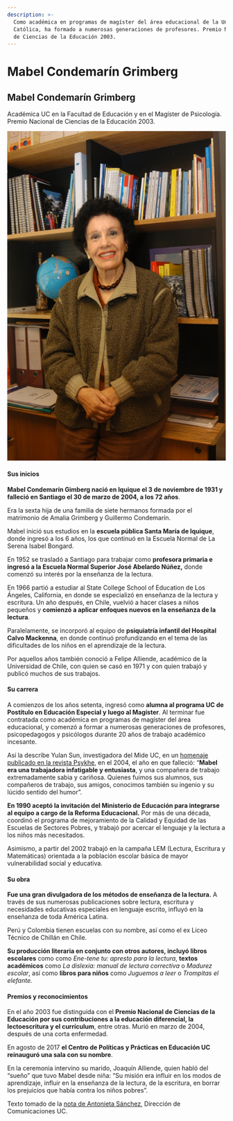 ```yaml
---
description: >-
  Como académica en programas de magíster del área educacional de la Universidad
  Católica, ha formado a numerosas generaciones de profesores. Premio Nacional
  de Ciencias de la Educación 2003.
---
```


# Mabel Condemarín Grimberg

## Mabel Condemarín Grimberg

Académica UC en la Facultad de Educación y en el Magíster de Psicología. Premio Nacional de Ciencias de la Educación 2003.

![Mabel Condemar&#xED;n Grimberg. Foto: Banco de Im&#xE1;genes UC.](../../.gitbook/assets/mabel-condemarin-grimberg.jpg)

#### Sus inicios

**Mabel Condemarín Gimberg nació en Iquique el 3 de noviembre de 1931 y falleció en Santiago el 30 de marzo de 2004, a los 72 años**.

Era la sexta hija de una familia de siete hermanos formada por el matrimonio de Amalia Grimberg y Guillermo Condemarín.

Mabel inició sus estudios en la **escuela pública Santa María de Iquique**, donde ingresó a los 6 años, los que continuó en la Escuela Normal de La Serena Isabel Bongard. 

En 1952 se trasladó a Santiago para trabajar como **profesora primaria e ingresó a la Escuela Normal Superior José Abelardo Núñez,** donde comenzó su interés por la enseñanza de la lectura. 

En 1966 partió a estudiar al State College School of Education de Los Ángeles, California, en donde se especializó en enseñanza de la lectura y escritura. Un año después, en Chile, vuelvió a hacer clases a niños pequeños y **comienzó a aplicar enfoques nuevos en la enseñanza de la lectura**. 

Paralelamente, se incorporó al equipo de **psiquiatría infantil del Hospital Calvo Mackenna**, en donde continuó profundizando en el tema de las dificultades de los niños en el aprendizaje de la lectura. 

Por aquellos años también conoció a Felipe Alliende, académico de la Universidad de Chile, con quien se casó en 1971 y con quien trabajó y publicó muchos de sus trabajos.

#### Su carrera

A comienzos de los años setenta, ingresó como **alumna al programa UC de Postítulo en Educación Especial y luego al Magíster**. Al terminar fue contratada como académica en programas de magíster del área educacional, y comenzó a formar a numerosas generaciones de profesores, psicopedagogos y psicólogos durante 20 años de trabajo académico incesante. 

Así la describe Yulan Sun, investigadora del Mide UC, en un [homenaje publicado en la revista Psykhe](http://www.psykhe.cl/index.php/psykhe/article/view/186/184), en el 2004, el año en que falleció: “**Mabel era una trabajadora infatigable y entusiasta**, y una compañera de trabajo extremadamente sabia y cariñosa. Quienes fuimos sus alumnos, sus compañeros de trabajo, sus amigos, conocimos también su ingenio y su lúcido sentido del humor”. 

**En 1990 aceptó la invitación del Ministerio de Educación para integrarse al equipo a cargo de la Reforma Educacional.** Por más de una década, coordinó el programa de mejoramiento de la Calidad y Equidad de las Escuelas de Sectores Pobres, y trabajó por acercar el lenguaje y la lectura a los niños más necesitados. 

Asimismo, a partir del 2002 trabajó en la campaña LEM \(Lectura, Escritura y Matemáticas\) orientada a la población escolar básica de mayor vulnerabilidad social y educativa.

#### Su obra

**Fue una gran divulgadora de los métodos de enseñanza de la lectura.** A través de sus numerosas publicaciones sobre lectura, escritura y necesidades educativas especiales en lenguaje escrito, influyó en la enseñanza de toda América Latina. 

Perú y Colombia tienen escuelas con su nombre, así como el ex Liceo Técnico de Chillán en Chile. 

**Su producción literaria en conjunto con otros autores, incluyó libros escolares** como como _Ene-tene tu: apresto para la lectura_, **textos académicos** como _La dislexia: manual de lectura correctiva_ o _Madurez escolar_, así como **libros para niños** como _Juguemos a leer_ o _Trompitas el elefante._

#### Premios y reconocimientos

En el año 2003 fue distinguida con el **Premio Nacional de Ciencias de la Educación por sus contribuciones a la educación diferencial, la lectoescritura y el currículum**, entre otras. Murió en marzo de 2004, después de una corta enfermedad.

En agosto de 2017 **el Centro de Políticas y Prácticas en Educación UC reinauguró una sala con su nombre**. 

En la ceremonia intervino su marido, Joaquín Alliende, quien habló del “sueño” que tuvo Mabel desde niña: “Su misión era influir en los modos de aprendizaje, influir en la enseñanza de la lectura, de la escritura, en borrar los prejuicios que había contra los niños pobres”.



Texto tomado de la [nota de Antonieta Sánchez](https://www.uc.cl/en/la-universidad/noticias/30656-mabel-condemarin-un-referente-en-ensenanza-de-la-lectura-en-latinoamerica-), Dirección de Comunicaciones UC.

#### 

